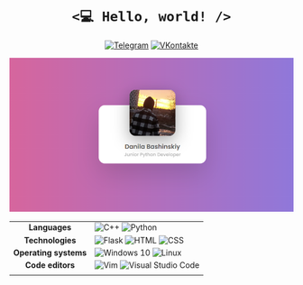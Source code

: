<h1 align="center">
    <code><💻 Hello, world! /></code>
</h1>

<p align="center">
    <a href="https://t.me/willsem"><img alt="Telegram" src="https://img.shields.io/badge/Telegram-2CA5E0?style=for-the-badge&logo=telegram&logoColor=white" /></a>
    <a href="https://vk.com/d.yabl"><img alt="VKontakte" src="https://img.shields.io/badge/VKontakte-1881b5?style=for-the-badge&logo=vk&logoColor=white" /></a>
</p>

<img alt="Gimer Portfolio Card" src="img/portfolio_card.jpg" />
  
|                       |                                                                                                                                                                                                                                                                                                                                                                                                                                                                                                                                                                                                                           |
| :-------------------: | ------------------------------------------------------------------------------------------------------------------------------------------------------------------------------------------------------------------------------------------------------------------------------------------------------------------------------------------------------------------------------------------------------------------------------------------------------------------------------------------------------------------------------------------------------------------------------------------------------------------------- |
|     **Languages**     | <img alt="C++" src="https://img.shields.io/badge/C++-%2300599C.svg?&style=for-the-badge&logo=c%2B%2B&logoColor=white" /> <img alt="Python" src="https://img.shields.io/badge/python-3670A0?style=for-the-badge&logo=python&logoColor=ffdd54" />                                                                                                                                                                                                                                                                                                                                                                           |
|   **Technologies**    | <img alt="Flask" src="https://img.shields.io/badge/Flask-20232A?style=for-the-badge&logo=flask&logoColor=61DAFB" /> <img alt="HTML" src="https://img.shields.io/badge/HTML-cf8225?style=for-the-badge&logo=html5&logoColor=white" /> <img alt="CSS" src="https://img.shields.io/badge/CSS-3894d6?style=for-the-badge&logo=css3&logoColor=white" />                                                                                                                                                                                                                                                                        |
| **Operating systems** | <img alt="Windows 10" src="https://img.shields.io/badge/Windows-0078D6?style=for-the-badge&logo=windows&logoColor=white" /> <img alt="Linux" src="https://img.shields.io/badge/Linux-fcc624?style=for-the-badge&logo=linux&logoColor=orange" />                                                                                                                                                                                                                                                                                                                                                                                                                                                                                               |
|   **Code editors**    | <img alt="Vim" src="https://img.shields.io/badge/Vim-%2357A143.svg?&style=for-the-badge&logo=vim&logoColor=white" /> <img alt="Visual Studio Code" src="https://img.shields.io/badge/Visual_Studio_Code-0078D4?style=for-the-badge&logo=visual%20studio%20code&logoColor=white" />                                                                                                                                                                                                                                                                                                                               |
|                       |                                                                                                                                                                                                                                                                                                                                                                                                                                                                                                                                                                                                                           |
